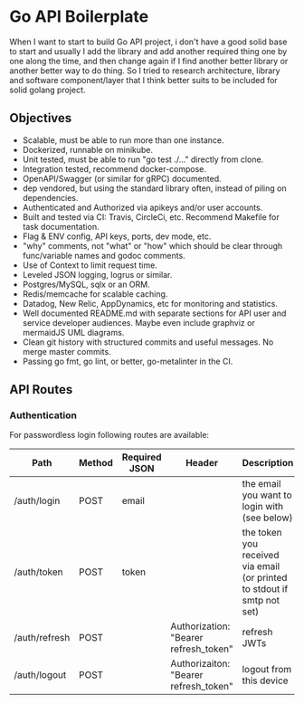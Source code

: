 # Go API Boilerplate

When I want to start to build Go API project, i don't have a good solid base to start and usually I add the library and add another required thing one by one along the time, and then change again if I find another better library or another better way to do thing. So I tried to research architecture, library and software component/layer that I think better suits to be included for solid golang project.

## Objectives
* Scalable, must be able to run more than one instance.
* Dockerized, runnable on minikube.
* Unit tested, must be able to run "go test ./..." directly from clone.
* Integration tested, recommend docker-compose.
* OpenAPI/Swagger (or similar for gRPC) documented.
* dep vendored, but using the standard library often, instead of piling on dependencies.
* Authenticated and Authorized via apikeys and/or user accounts.
* Built and tested via CI: Travis, CircleCi, etc. Recommend Makefile for task documentation.
* Flag & ENV config, API keys, ports, dev mode, etc.
* "why" comments, not "what" or "how" which should be clear through func/variable names and godoc comments.
* Use of Context to limit request time.
* Leveled JSON logging, logrus or similar.
* Postgres/MySQL, sqlx or an ORM.
* Redis/memcache for scalable caching.
* Datadog, New Relic, AppDynamics, etc for monitoring and statistics.
* Well documented README.md with separate sections for API user and service developer audiences. Maybe even include graphviz or mermaidJS UML diagrams.
* Clean git history with structured commits and useful messages. No merge master commits.
* Passing go fmt, go lint, or better, go-metalinter in the CI.

## API Routes

### Authentication
For passwordless login following routes are available:

Path | Method | Required JSON | Header | Description
---|---|---|---|---
/auth/login | POST | email | | the email you want to login with (see below)
/auth/token | POST | token | | the token you received via email (or printed to stdout if smtp not set)
/auth/refresh | POST | | Authorization: "Bearer refresh_token" | refresh JWTs
/auth/logout | POST | | Authorizaiton: "Bearer refresh_token" | logout from this device
